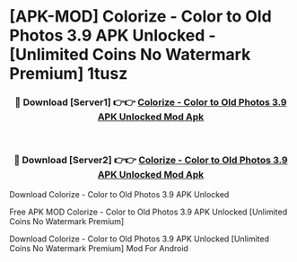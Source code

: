 # [APK-MOD] Colorize - Color to Old Photos 3.9 APK Unlocked - [Unlimited Coins No Watermark Premium] 1tusz



<div align="center">
<h3>🔴 Download [Server1] 👉👉 <a href="https://momento.my/?title=Colorize_-_Color_to_Old_Photos_3.9_APK_Unlocked">Colorize - Color to Old Photos 3.9 APK Unlocked Mod Apk</a></h3><br>

<h3>🔴 Download [Server2] 👉👉 <a href="https://momento.my/?title=Colorize_-_Color_to_Old_Photos_3.9_APK_Unlocked">Colorize - Color to Old Photos 3.9 APK Unlocked Mod Apk</a></h3>
</div>



Download Colorize - Color to Old Photos 3.9 APK Unlocked 

Free APK MOD Colorize - Color to Old Photos 3.9 APK Unlocked [Unlimited Coins No Watermark Premium]

Download Colorize - Color to Old Photos 3.9 APK Unlocked [Unlimited Coins No Watermark Premium] Mod For Android

